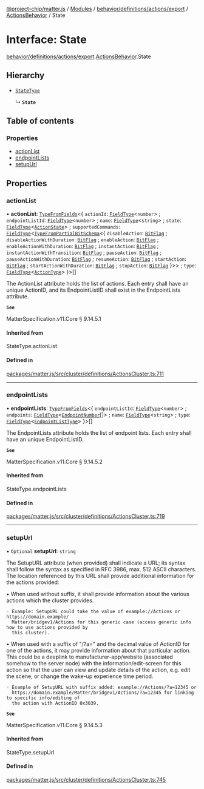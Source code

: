 [@project-chip/matter.js](../README.md) / [Modules](../modules.md) / [behavior/definitions/actions/export](../modules/behavior_definitions_actions_export.md) / [ActionsBehavior](../modules/behavior_definitions_actions_export.ActionsBehavior.md) / State

# Interface: State

[behavior/definitions/actions/export](../modules/behavior_definitions_actions_export.md).[ActionsBehavior](../modules/behavior_definitions_actions_export.ActionsBehavior.md).State

## Hierarchy

- [`StateType`](../modules/behavior_definitions_actions_export._internal_.md#statetype)

  ↳ **`State`**

## Table of contents

### Properties

- [actionList](behavior_definitions_actions_export.ActionsBehavior.State.md#actionlist)
- [endpointLists](behavior_definitions_actions_export.ActionsBehavior.State.md#endpointlists)
- [setupUrl](behavior_definitions_actions_export.ActionsBehavior.State.md#setupurl)

## Properties

### actionList

• **actionList**: [`TypeFromFields`](../modules/tlv_export.md#typefromfields)\<\{ `actionId`: [`FieldType`](tlv_export.FieldType.md)\<`number`\> ; `endpointListId`: [`FieldType`](tlv_export.FieldType.md)\<`number`\> ; `name`: [`FieldType`](tlv_export.FieldType.md)\<`string`\> ; `state`: [`FieldType`](tlv_export.FieldType.md)\<[`ActionState`](../enums/cluster_export.Actions.ActionState.md)\> ; `supportedCommands`: [`FieldType`](tlv_export.FieldType.md)\<[`TypeFromPartialBitSchema`](../modules/schema_export.md#typefrompartialbitschema)\<\{ `disableAction`: [`BitFlag`](../modules/schema_export.md#bitflag) ; `disableActionWithDuration`: [`BitFlag`](../modules/schema_export.md#bitflag) ; `enableAction`: [`BitFlag`](../modules/schema_export.md#bitflag) ; `enableActionWithDuration`: [`BitFlag`](../modules/schema_export.md#bitflag) ; `instantAction`: [`BitFlag`](../modules/schema_export.md#bitflag) ; `instantActionWithTransition`: [`BitFlag`](../modules/schema_export.md#bitflag) ; `pauseAction`: [`BitFlag`](../modules/schema_export.md#bitflag) ; `pauseActionWithDuration`: [`BitFlag`](../modules/schema_export.md#bitflag) ; `resumeAction`: [`BitFlag`](../modules/schema_export.md#bitflag) ; `startAction`: [`BitFlag`](../modules/schema_export.md#bitflag) ; `startActionWithDuration`: [`BitFlag`](../modules/schema_export.md#bitflag) ; `stopAction`: [`BitFlag`](../modules/schema_export.md#bitflag)  }\>\> ; `type`: [`FieldType`](tlv_export.FieldType.md)\<[`ActionType`](../enums/cluster_export.Actions.ActionType.md)\>  }\>[]

The ActionList attribute holds the list of actions. Each entry shall have an unique ActionID, and its
EndpointListID shall exist in the EndpointLists attribute.

**`See`**

MatterSpecification.v11.Core § 9.14.5.1

#### Inherited from

StateType.actionList

#### Defined in

[packages/matter.js/src/cluster/definitions/ActionsCluster.ts:711](https://github.com/project-chip/matter.js/blob/904d0c9b952b91f28a21803759c5e5c66ee4d272/packages/matter.js/src/cluster/definitions/ActionsCluster.ts#L711)

___

### endpointLists

• **endpointLists**: [`TypeFromFields`](../modules/tlv_export.md#typefromfields)\<\{ `endpointListId`: [`FieldType`](tlv_export.FieldType.md)\<`number`\> ; `endpoints`: [`FieldType`](tlv_export.FieldType.md)\<[`EndpointNumber`](../modules/datatype_export.md#endpointnumber)[]\> ; `name`: [`FieldType`](tlv_export.FieldType.md)\<`string`\> ; `type`: [`FieldType`](tlv_export.FieldType.md)\<[`EndpointListType`](../enums/cluster_export.Actions.EndpointListType.md)\>  }\>[]

The EndpointLists attribute holds the list of endpoint lists. Each entry shall have an unique
EndpointListID.

**`See`**

MatterSpecification.v11.Core § 9.14.5.2

#### Inherited from

StateType.endpointLists

#### Defined in

[packages/matter.js/src/cluster/definitions/ActionsCluster.ts:719](https://github.com/project-chip/matter.js/blob/904d0c9b952b91f28a21803759c5e5c66ee4d272/packages/matter.js/src/cluster/definitions/ActionsCluster.ts#L719)

___

### setupUrl

• `Optional` **setupUrl**: `string`

The SetupURL attribute (when provided) shall indicate a URL; its syntax shall follow the syntax as
specified in RFC 3986, max. 512 ASCII characters. The location referenced by this URL shall provide
additional information for the actions provided:

  • When used without suffix, it shall provide information about the various actions which the cluster
    provides.

    ◦ Example: SetupURL could take the value of example://Actions or https://domain.example/
      Matter/bridgev1/Actions for this generic case (access generic info how to use actions provided by
      this cluster).

  • When used with a suffix of "/?a=" and the decimal value of ActionID for one of the actions, it may
    provide information about that particular action. This could be a deeplink to
    manufacturer-app/website (associated somehow to the server node) with the information/edit-screen
    for this action so that the user can view and update details of the action, e.g. edit the scene, or
    change the wake-up experience time period.

    ◦ Example of SetupURL with suffix added: example://Actions/?a=12345 or
      https://domain.example/Matter/bridgev1/Actions/?a=12345 for linking to specific info/editing of
      the action with ActionID 0x3039.

**`See`**

MatterSpecification.v11.Core § 9.14.5.3

#### Inherited from

StateType.setupUrl

#### Defined in

[packages/matter.js/src/cluster/definitions/ActionsCluster.ts:745](https://github.com/project-chip/matter.js/blob/904d0c9b952b91f28a21803759c5e5c66ee4d272/packages/matter.js/src/cluster/definitions/ActionsCluster.ts#L745)
